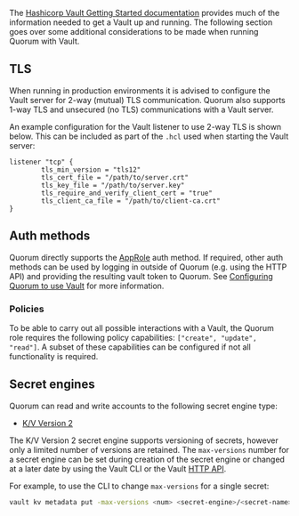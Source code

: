 The [Hashicorp Vault Getting Started documentation](https://learn.hashicorp.com/vault/) provides much of the information needed to get a Vault up and running.  The following section goes over some additional considerations to be made when running Quorum with Vault.

## TLS
When running in production environments it is advised to configure the Vault server for 2-way (mutual) TLS communication.  Quorum also supports 1-way TLS and unsecured (no TLS) communications with a Vault server.

An example configuration for the Vault listener to use 2-way TLS is shown below.  This can be included as part of the `.hcl` used when starting the Vault server:

```
listener "tcp" {
        tls_min_version = "tls12"
        tls_cert_file = "/path/to/server.crt"
        tls_key_file = "/path/to/server.key"
        tls_require_and_verify_client_cert = "true"
        tls_client_ca_file = "/path/to/client-ca.crt"
}
```

## Auth methods
Quorum directly supports the [AppRole](https://www.vaultproject.io/docs/auth/approle.html) auth method.  If required, other auth methods can be used by logging in outside of Quorum (e.g. using the HTTP API) and providing the resulting vault token to Quorum.  See [Configuring Quorum to use Vault](Configuring-Quorum-to-use-Vault.md) for more information.

### Policies
To be able to carry out all possible interactions with a Vault, the Quorum role requires the following policy capabilities: `["create", "update", "read"]`.  A subset of these capabilities can be configured if not all functionality is required.

## Secret engines
Quorum can read and write accounts to the following secret engine type:

- [K/V Version 2](https://www.vaultproject.io/docs/secrets/kv/kv-v2.html)

The K/V Version 2 secret engine supports versioning of secrets, however only a limited number of versions are retained.  The `max-versions` number for a secret engine can be  set during creation of the secret engine or changed at a later date by using the Vault CLI or the Vault [HTTP API](https://www.vaultproject.io/api/secret/kv/kv-v2.html).

For example, to use the CLI to change `max-versions` for a single secret:
``` bash
vault kv metadata put -max-versions <num> <secret-engine>/<secret-name>
``` 
